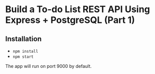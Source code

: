 # Build a To-do List REST API Using Express + PostgreSQL (Part 1)

## Installation

- `npm install`
- `npm start`

The app will run on port 9000 by default.
